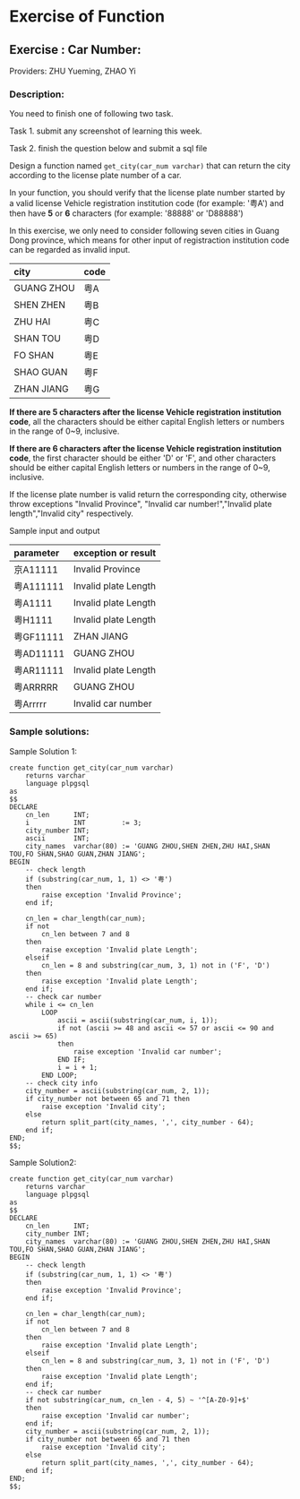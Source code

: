 # Exercise of Function

## Exercise : Car Number:

Providers:  ZHU Yueming, ZHAO Yi

### Description:

You need to finish one of following two task.

Task 1. submit any screenshot of learning this week.

Task 2. finish the question below and submit a sql file

Design a function named `get_city(car_num varchar)` that can return the city according to the license plate number of a car.

In your function, you should verify that the license plate number started by a valid license Vehicle registration institution code (for example: '粤A') and then have **5** or **6** characters (for example: '88888' or 'D88888')

In this exercise, we only need to consider following seven cities in Guang Dong province, which means for other input of registraction institution code can be regarded as invalid input.

| city       | code |
| :--------- | :--- |
| GUANG ZHOU | 粤A  |
| SHEN ZHEN  | 粤B  |
| ZHU HAI    | 粤C  |
| SHAN TOU   | 粤D  |
| FO SHAN    | 粤E  |
| SHAO GUAN  | 粤F  |
| ZHAN JIANG | 粤G  |

**If there are 5 characters after the license Vehicle registration institution code**, all the characters should be either capital English letters or numbers in the range of 0~9, inclusive.

**If there are 6 characters after the license Vehicle registration institution code**, the first character should be either 'D' or 'F', and other characters should be either capital English letters or numbers in the range of 0~9, inclusive.

If the license plate number is valid return the corresponding city, otherwise throw exceptions "Invalid Province", "Invalid car number!","Invalid plate length","Invalid city" respectively.

Sample input and output

| parameter | exception or result  |
| :-------- | :------------------- |
| 京A11111  | Invalid Province     |
| 粤A111111 | Invalid plate Length |
| 粤A1111   | Invalid plate Length |
| 粤H1111   | Invalid plate Length |
| 粤GF11111 | ZHAN JIANG           |
| 粤AD11111 | GUANG ZHOU           |
| 粤AR11111 | Invalid plate Length |
| 粤ARRRRR  | GUANG ZHOU           |
| 粤Arrrrr  | Invalid car number   |

### Sample solutions:

Sample Solution 1:

```plsql
create function get_city(car_num varchar)
    returns varchar
    language plpgsql
as
$$
DECLARE
    cn_len      INT;
    i           INT         := 3;
    city_number INT;
    ascii       INT;
    city_names  varchar(80) := 'GUANG ZHOU,SHEN ZHEN,ZHU HAI,SHAN TOU,FO SHAN,SHAO GUAN,ZHAN JIANG';
BEGIN
    -- check length
    if (substring(car_num, 1, 1) <> '粤')
    then
        raise exception 'Invalid Province';
    end if;

    cn_len = char_length(car_num);
    if not
        cn_len between 7 and 8
    then
        raise exception 'Invalid plate Length';
    elseif
        cn_len = 8 and substring(car_num, 3, 1) not in ('F', 'D')
    then
        raise exception 'Invalid plate Length';
    end if;
    -- check car number
    while i <= cn_len
        LOOP
            ascii = ascii(substring(car_num, i, 1));
            if not (ascii >= 48 and ascii <= 57 or ascii <= 90 and ascii >= 65)
            then
                raise exception 'Invalid car number';
            END IF;
            i = i + 1;
        END LOOP;
    -- check city info
    city_number = ascii(substring(car_num, 2, 1));
    if city_number not between 65 and 71 then
        raise exception 'Invalid city';
    else
        return split_part(city_names, ',', city_number - 64);
    end if;
END;
$$;
```



Sample Solution2:

```plsql
create function get_city(car_num varchar)
    returns varchar
    language plpgsql
as
$$
DECLARE
    cn_len      INT;
    city_number INT;
    city_names  varchar(80) := 'GUANG ZHOU,SHEN ZHEN,ZHU HAI,SHAN TOU,FO SHAN,SHAO GUAN,ZHAN JIANG';
BEGIN
    -- check length
    if (substring(car_num, 1, 1) <> '粤')
    then
        raise exception 'Invalid Province';
    end if;

    cn_len = char_length(car_num);
    if not
        cn_len between 7 and 8
    then
        raise exception 'Invalid plate Length';
    elseif
        cn_len = 8 and substring(car_num, 3, 1) not in ('F', 'D')
    then
        raise exception 'Invalid plate Length';
    end if;
    -- check car number
    if not substring(car_num, cn_len - 4, 5) ~ '^[A-Z0-9]+$'
    then
        raise exception 'Invalid car number';
    end if;
    city_number = ascii(substring(car_num, 2, 1));
    if city_number not between 65 and 71 then
        raise exception 'Invalid city';
    else
        return split_part(city_names, ',', city_number - 64);
    end if;
END;
$$;
```

